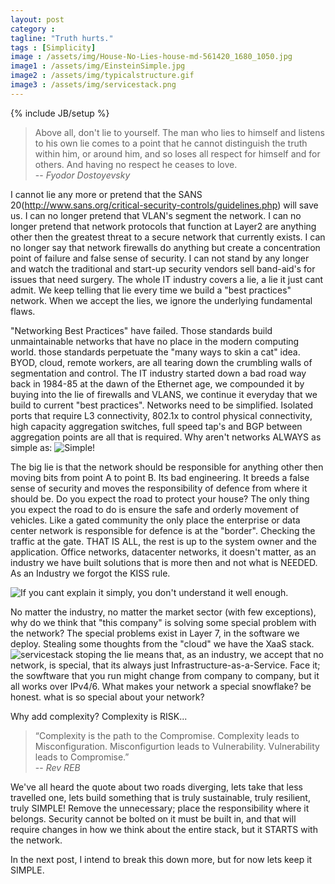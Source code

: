 ```yaml
---
layout: post
category : 
tagline: "Truth hurts."
tags : [Simplicity]
image : /assets/img/House-No-Lies-house-md-561420_1680_1050.jpg
image1 : /assets/img/EinsteinSimple.jpg
image2 : /assets/img/typicalstructure.gif
image3 : /assets/img/servicestack.png
---
```


{% include JB/setup %}

>Above all, don't lie to yourself. The man who lies to himself and listens to his own lie comes to a point that he cannot distinguish the truth within him, or around him, and so loses all respect for himself and for others. And having no respect he ceases to love.<br>
> -- <cite>Fyodor Dostoyevsky</cite><br>

I cannot lie any more or pretend that the SANS 20(http://www.sans.org/critical-security-controls/guidelines.php) will save us.  I can no longer pretend that VLAN's segment the network. I can no longer pretend that network protocols that function at Layer2 are anything other then the greatest threat to a secure network that currently exists. I can no longer say that network firewalls do anything but create a concentration point of failure and false sense of security. I can not stand by any longer and watch the traditional and start-up security vendors sell band-aid's for issues that need surgery. The whole IT industry covers a lie, a lie it just cant admit. We keep telling that lie every time we build a "best practices" network. When we accept the lies, we ignore the underlying fundamental flaws.

"Networking Best Practices" have failed. Those standards build unmaintainable networks that have no place in the modern computing world. those standards perpetuate the "many ways to skin a cat" idea.  BYOD, cloud, remote workers, are all tearing down the crumbling walls of segmentation and control. The IT industry started down a bad road way back in 1984-85 at the dawn of the Ethernet age, we compounded it by buying into the lie of firewalls and VLANS, we continue it everyday that we build to current "best practices". Networks need to be simplified. Isolated ports that require L3 connectivity, 802.1x to control physical connectivity, high capacity aggregation switches, full speed tap's and BGP between aggregation points are all that is required. Why aren't networks ALWAYS as simple as: ![Simple!]({{page.image2}})

The big lie is that the network should be responsible for anything other then moving bits from point A to point B. Its bad engineering. It breeds a false sense of security and moves the responsibility of defence from where it should be. Do you expect the road to protect your house? The only thing you expect the road to do is ensure the safe and orderly movement of vehicles. Like a gated community the only place the enterprise or data center network is responsible for defence is at the "border". Checking the traffic at the gate. THAT IS ALL, the rest is up to the system owner and the application. Office networks, datacenter networks, it doesn't matter, as an industry we have built solutions that is more then and not what is NEEDED. As an Industry we forgot the KISS rule. 

![If you cant explain it simply, you don't understand it well enough.]({{page.image1}})

No matter the industry, no matter the market sector (with few exceptions), why do we think that "this company" is solving some special problem with the network? The special problems exist in Layer 7, in the software we deploy. Stealing some thoughts from the "cloud" we have the XaaS stack.
![servicestack]({{page.image3}})
stoping the lie means that, as an industry, we accept that no network, is special, that its always just Infrastructure-as-a-Service.  Face it; the sowftware that you run might change from company to company, but it all works over IPv4/6. What makes your network a special snowflake? be honest. what is so special about your network?

Why add complexity? Complexity is RISK...

>“Complexity is the path to the Compromise. Complexity leads to Misconfiguration. Misconfigurtion leads to Vulnerability. Vulnerability leads to Compromise.” <br>
> -- <cite> Rev REB </cite><br>

We've all heard the quote about two roads diverging, lets take that less travelled one, lets build something that is truly sustainable, truly resilient, truly SIMPLE! Remove the unnecessary; place the responsibility where it belongs. Security cannot be bolted on it must be built in, and that will require changes in how we think about the entire stack, but it STARTS with the network.

In the next post, I intend to break this down more, but for now lets keep it SIMPLE.